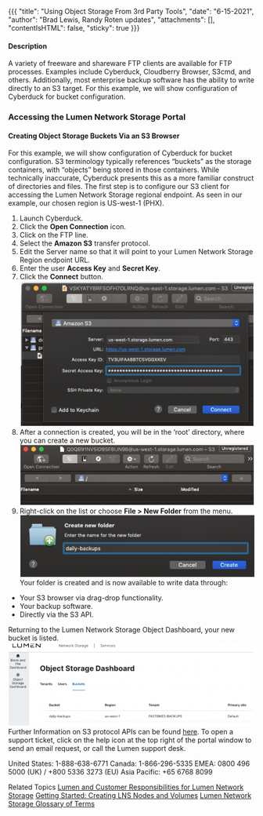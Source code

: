 {{{
  "title": "Using Object Storage From 3rd Party Tools",
  "date": "6-15-2021",
  "author": "Brad Lewis, Randy Roten updates",
  "attachments": [],
  "contentIsHTML": false,
  "sticky": true
}}}
#### Description
A variety of freeware and shareware FTP clients are available for FTP processes. Examples include Cyberduck, Cloudberry Browser, S3cmd, and others. Additionally, most enterprise backup software has the ability to write directly to an S3 target. For this example, we will show configuration of Cyberduck for bucket configuration. 

### Accessing the Lumen Network Storage Portal
#### Creating Object Storage Buckets Via an S3 Browser
For this example, we will show configuration of Cyberduck for bucket configuration.
S3 terminology typically references “buckets” as the storage containers, with “objects” being stored in those containers. While technically inaccurate, Cyberduck presents this as a more familiar construct of directories and files. The first step is to configure our S3 client for accessing the Lumen Network Storage regional endpoint. As seen in our example, our chosen region is US-west-1 (PHX).
1. Launch Cyberduck.
2. Click the **Open Connection** icon. 
3. Click on the FTP line.
4. Select the **Amazon S3** transfer protocol. 
5. Edit the Server name so that it will point to your Lumen Network Storage Region endpoint URL.
6. Enter the user **Access Key** and **Secret Key**.
7. Click the **Connect** button. 
![Cyberduck login data entry dialog](../images/LNS-OTNUG_051121/009_Cduck-data-entry-dialog.png)
8. After a connection is created, you will be in the ‘root’ directory, where you can create a new bucket.
![Cyberduck connection “root” directory](../images/LNS-OTNUG_051121/010_Cduck“root”directory.png)
9. Right-click on the list or choose **File > New Folder** from the menu. 
![Cyberduck Create New Folder dialog](../images/LNS-OTNUG_051121/011_CduckCreateNewFolder.png)
Your folder is created and is now available to write data through: 
* Your S3 browser via drag-drop functionality.
* Your backup software.
* Directly via the S3 API.

Returning to the Lumen Network Storage Object Dashboard, your new bucket is listed.
![Lumen Network Storage Object Dashboard with the just-created new bucket listed, along with Region, Tenant, and Primary Site details](../images/LNS-OTNUG_051121/012_LNS-ObjectDashboard.png)
Further Information on S3 protocol APIs can be found [here](https://docs.aws.amazon.com/AmazonS3/latest/API/Welcome.html).
To open a support ticket, click on the help icon at the top right of the portal window to send an email request, or call the Lumen support desk.

United States: 1-888-638-6771
Canada: 1-866-296-5335
EMEA: 0800 496 5000 (UK) / +800 5336 3273 (EU) 
Asia Pacific: +65 6768 8099

Related Topics
[Lumen and Customer Responsibilities for Lumen Network Storage]( https://www.ctl.io/knowledge-base/lumen-network-storage/getting-started/lumen-customer-responsibilities/)
[Getting Started: Creating LNS Nodes and Volumes]( https://www.ctl.io/knowledge-base/lumen-network-storage/getting-started/getting-started-creating-cns-nodes-volumes/)
[Lumen Network Storage Glossary of Terms]( https://www.ctl.io/knowledge-base/lumen-network-storage/getting-started/glossary-of-terms/)
